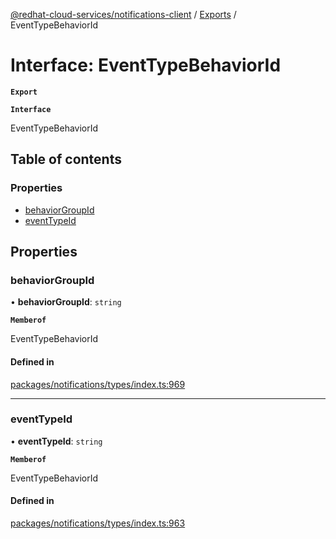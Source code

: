 [@redhat-cloud-services/notifications-client](../README.md) / [Exports](../modules.md) / EventTypeBehaviorId

# Interface: EventTypeBehaviorId

**`Export`**

**`Interface`**

EventTypeBehaviorId

## Table of contents

### Properties

- [behaviorGroupId](EventTypeBehaviorId.md#behaviorgroupid)
- [eventTypeId](EventTypeBehaviorId.md#eventtypeid)

## Properties

### behaviorGroupId

• **behaviorGroupId**: `string`

**`Memberof`**

EventTypeBehaviorId

#### Defined in

[packages/notifications/types/index.ts:969](https://github.com/RedHatInsights/javascript-clients/blob/master/packages/notifications/types/index.ts#L969)

___

### eventTypeId

• **eventTypeId**: `string`

**`Memberof`**

EventTypeBehaviorId

#### Defined in

[packages/notifications/types/index.ts:963](https://github.com/RedHatInsights/javascript-clients/blob/master/packages/notifications/types/index.ts#L963)
